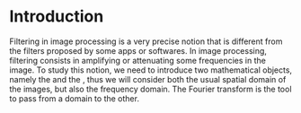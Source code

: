 # Introduction

<!-- **//// de formation des images de CC, reprendre : Spectral representation : Fourier spectrum, TFD2D, 2D convolution, multiscale representation** -->

Filtering in image processing is a very precise notion that is different from the filters proposed by some apps or softwares.
In image processing, filtering consists in amplifying or attenuating some frequencies in the image.
To study this notion, we need to introduce two mathematical objects, namely the [](filtering:convolution) and the [](filtering:fourier),
thus we will consider both the usual spatial domain of the images, but also the frequency domain.
The Fourier transform is the tool to pass from a domain to the other.